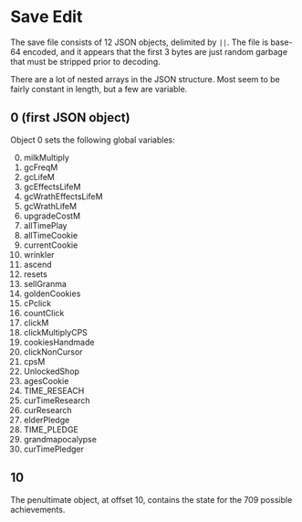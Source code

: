 # Save Edit

The save file consists of 12 JSON objects, delimited by `||`. The file is
base-64 encoded, and it appears that the first 3 bytes are just random
garbage that must be stripped prior to decoding.

There are a lot of nested arrays in the JSON structure. Most seem to be
fairly constant in length, but a few are variable.

## 0 (first JSON object)
Object 0 sets the following global variables:

0. milkMultiply
1. gcFreqM
2. gcLifeM
3. gcEffectsLifeM
4. gcWrathEffectsLifeM
5. gcWrathLifeM
6. upgradeCostM
7. allTimePlay
8. allTimeCookie
9. currentCookie
10. wrinkler
11. ascend
12. resets
13. sellGranma
14. goldenCookies
15. cPclick
16. countClick
17. clickM
18. clickMultiplyCPS
19. cookiesHandmade
20. clickNonCursor
21. cpsM
22. UnlockedShop
23. agesCookie
24. TIME_RESEACH
25. curTimeResearch
26. curResearch
27. elderPledge
28. TIME_PLEDGE
29. grandmapocalypse
30. curTimePledger

## 10

The penultimate object, at offset 10, contains the state for the 709 
possible achievements. 

